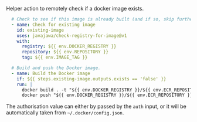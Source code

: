 <!--
SPDX-FileCopyrightText: 2020 Benedict Harcourt

SPDX-License-Identifier: BSD-2-Clause
-->

Helper action to remotely check if a docker image exists.

```yaml
  # Check to see if this image is already built (and if so, skip further steps).
  - name: Check for existing image
    id: existing-image
    uses: javajawa/check-registry-for-image@v1
    with:
      registry: ${{ env.DOCKER_REGISTRY }}
      repository: ${{ env.REPOSITORY }}
      tag: ${{ env.IMAGE_TAG }}

  # Build and push the Docker image.
  - name: Build the Docker image
    if: ${{ steps.existing-image.outputs.exists == 'false' }}
    run: |
      docker build . -t "${{ env.DOCKER_REGISTRY }}/${{ env.ECR_REPOSITORY }}:${{ env.IMAGE_TAG }}"
      docker push "${{ env.DOCKER_REGISTRY }}/${{ env.ECR_REPOSITORY }}:${{ env.IMAGE_TAG }}"
```

The authorisation value can either by passed by the `auth` input, or it will be
automatically taken from `~/.docker/config.json`.
